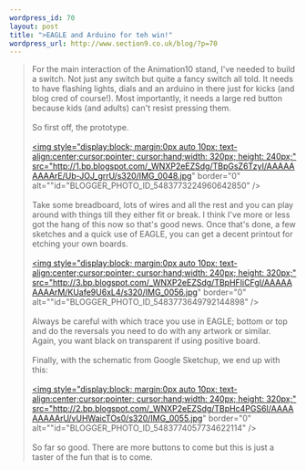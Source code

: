 ```yaml
--- 
wordpress_id: 70
layout: post
title: ">EAGLE and Arduino for teh win!"
wordpress_url: http://www.section9.co.uk/blog/?p=70
---
```

><span class="bblack">For the main interaction of the Animation10 stand, I've needed to build a switch. Not just any switch but quite a fancy switch all told. It needs to have flashing lights, dials and an arduino in there just for kicks (and blog cred of course!). Most importantly, it needs a large red button because kids (and adults) can't resist pressing them. </span><br /><br /><span class="bblack">So first off, the prototype. </span><br /><br /><a onblur="try {parent.deselectBloggerImageGracefully();} catch(e) {}" href="http://1.bp.blogspot.com/_WNXP2eEZSdg/TBpGsZ6TzyI/AAAAAAAAArE/Ub-JOJ_grrU/s1600/IMG_0048.jpg"><img style="display:block; margin:0px auto 10px; text-align:center;cursor:pointer; cursor:hand;width: 320px; height: 240px;" src="http://1.bp.blogspot.com/_WNXP2eEZSdg/TBpGsZ6TzyI/AAAAAAAAArE/Ub-JOJ_grrU/s320/IMG_0048.jpg" border="0" alt=""id="BLOGGER_PHOTO_ID_5483773224960642850" /></a><br /><br /><span class="bblack">Take some breadboard, lots of wires and all the rest and you can play around with things till they either fit or break. I think I've more or less got the hang of this now so that's good news. Once that's done, a few sketches and a quick use of EAGLE, you can get a decent printout for etching your own boards.</span><br /><br /><a onblur="try {parent.deselectBloggerImageGracefully();} catch(e) {}" href="http://3.bp.blogspot.com/_WNXP2eEZSdg/TBpHFIiCFgI/AAAAAAAAArM/KUafe9U6xL4/s1600/IMG_0056.jpg"><img style="display:block; margin:0px auto 10px; text-align:center;cursor:pointer; cursor:hand;width: 240px; height: 320px;" src="http://3.bp.blogspot.com/_WNXP2eEZSdg/TBpHFIiCFgI/AAAAAAAAArM/KUafe9U6xL4/s320/IMG_0056.jpg" border="0" alt=""id="BLOGGER_PHOTO_ID_5483773649792144898" /></a><br /><br /><span class="bblack">Always be careful with which trace you use in EAGLE; bottom or top and do the reversals you need to do with any artwork or similar. Again, you want black on transparent if using positive board.</span><br /><br /><span class="bblack">Finally, with the schematic from Google Sketchup, we end up with this:</span><br /><br /><a onblur="try {parent.deselectBloggerImageGracefully();} catch(e) {}" href="http://2.bp.blogspot.com/_WNXP2eEZSdg/TBpHc4PGS6I/AAAAAAAAArU/vUHWaicTOs0/s1600/IMG_0055.jpg"><img style="display:block; margin:0px auto 10px; text-align:center;cursor:pointer; cursor:hand;width: 240px; height: 320px;" src="http://2.bp.blogspot.com/_WNXP2eEZSdg/TBpHc4PGS6I/AAAAAAAAArU/vUHWaicTOs0/s320/IMG_0055.jpg" border="0" alt=""id="BLOGGER_PHOTO_ID_5483774057734622114" /></a><br /><br /><span class="bblack">So far so good. There are more buttons to come but this is just a taster of the fun that is to come.</span>
